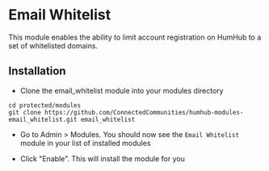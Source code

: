 # Email Whitelist
This module enables the ability to limit account registration on HumHub to a set of whitelisted domains.

## Installation

- Clone the email_whitelist module into your modules directory
```
cd protected/modules
git clone https://github.com/ConnectedCommunities/humhub-modules-email_whitelist.git email_whitelist
```

- Go to Admin > Modules. You should now see the `Email Whitelist` module in your list of installed modules

-  Click "Enable". This will install the module for you
